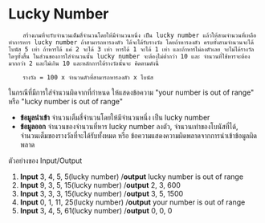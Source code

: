 # Lucky Number

        สร้างเกมที่จะรับจำนวนเต็มสี่จำนวนโดยให้มีจำนวนหนึ่ง เป็น lucky number แล้วให้สามจำนวนที่เหลือทำการหาร lucky number ถ้าสามารถหารลงตัว ได้จะได้รับรางวัล โดยถ้าหารลงตัว ครบทั้งสามจำนวนจะได้โบนัส 5 เท่า ถ้าหารได้ แค่ 2 จะได้ 3 เท่า หารได้ 1 จะได้ 1 เท่า และถ้าหารไม่ลงตัวเลย จะไม่ได้รางวัลใดๆทั้งสิ้น ในส่วนของการใส่จำนวนนั้น lucky number จะต้องไม่ต่ำกว่า 10 และ จำนวนที่ใช้หารจะต้องมากกว่า 2 และไม่เกิน 10 และหลักการได้รางวัลนั้นจะ คิดตามดังนี้

        รางวัล = 100 x จำนวนตัวที่สามารถหารลงตัว x โบนัส

ในกรณีที่มีการใส่จำนวนผิดจากที่กำหนด ให้แสดงข้อความ "your number is out of range" หรือ "lucky number is out of range"

* **ข้อมูลนำเข้า** จำนวนเต็มสี่จำนวนโดยให้มีจำนวนหนึ่ง เป็น lucky number
* **ข้อมูลออก** จำนวนของจำนวนที่หาร lucky number ลงตัว, จำนวนเท่าของโบนัสที่ได้, จำนวนเต็มของรางวัลที่จะได้รับทั้งหมด หรือ ข้อความแสดงความผิดพลาดจากการนำเข้าข้อมูลผิดพลาด

ตัวอย่างของ Input/Output
1.	**Input** 3, 4, 5, 5(lucky number) /**output** lucky number is out of range
2.	**Input** 9, 3, 5, 15(lucky number) /**output** 2, 3, 600
3.	**Input** 3, 3, 3, 15(lucky number) /**output** 3, 5, 1500
4.	**Input** 0, 1, 11, 25(lucky number) /**output** your number is out of range
5.	**Input** 3, 4, 5, 61(lucky number) /**output** 0, 0, 0
